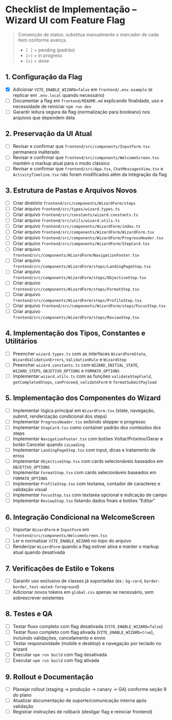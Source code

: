 # Checklist de Implementação – Wizard UI com Feature Flag

> Convenção de status: substitua manualmente o marcador de cada item conforme avança.
> - `[ ]` = pending (padrão)
> - `[>]` = in progress
> - `[x]` = done

## 1. Configuração da Flag
- [x] Adicionar `VITE_ENABLE_WIZARD=false` em `frontend/.env.example` (e replicar em `.env.local` quando necessário)
- [ ] Documentar a flag em `frontend/README.md` explicando finalidade, uso e necessidade de reiniciar `npm run dev`
- [ ] Garantir leitura segura da flag (normalização para booleano) nos arquivos que dependem dela

## 2. Preservação da UI Atual
- [ ] Revisar e confirmar que `frontend/src/components/InputForm.tsx` permanece inalterado
- [ ] Revisar e confirmar que `frontend/src/components/WelcomeScreen.tsx` mantém o markup atual para o modo clássico
- [ ] Revisar e confirmar que `frontend/src/App.tsx`, `ChatMessagesView.tsx` e `ActivityTimeline.tsx` não foram modificados além da integração da flag

## 3. Estrutura de Pastas e Arquivos Novos
- [ ] Criar diretório `frontend/src/components/WizardForm/steps`
- [ ] Criar arquivo `frontend/src/types/wizard.types.ts`
- [ ] Criar arquivo `frontend/src/constants/wizard.constants.ts`
- [ ] Criar arquivo `frontend/src/utils/wizard.utils.ts`
- [ ] Criar arquivo `frontend/src/components/WizardForm/index.ts`
- [ ] Criar arquivo `frontend/src/components/WizardForm/WizardForm.tsx`
- [ ] Criar arquivo `frontend/src/components/WizardForm/ProgressHeader.tsx`
- [ ] Criar arquivo `frontend/src/components/WizardForm/StepCard.tsx`
- [ ] Criar arquivo `frontend/src/components/WizardForm/NavigationFooter.tsx`
- [ ] Criar arquivo `frontend/src/components/WizardForm/steps/LandingPageStep.tsx`
- [ ] Criar arquivo `frontend/src/components/WizardForm/steps/ObjectiveStep.tsx`
- [ ] Criar arquivo `frontend/src/components/WizardForm/steps/FormatStep.tsx`
- [ ] Criar arquivo `frontend/src/components/WizardForm/steps/ProfileStep.tsx`
- [ ] Criar arquivo `frontend/src/components/WizardForm/steps/FocusStep.tsx`
- [ ] Criar arquivo `frontend/src/components/WizardForm/steps/ReviewStep.tsx`

## 4. Implementação dos Tipos, Constantes e Utilitários
- [ ] Preencher `wizard.types.ts` com as interfaces `WizardFormState`, `WizardValidationErrors`, `ValidationRule` e `WizardStep`
- [ ] Preencher `wizard.constants.ts` com `WIZARD_INITIAL_STATE`, `WIZARD_STEPS`, `OBJETIVO_OPTIONS` e `FORMATO_OPTIONS`
- [ ] Implementar `wizard.utils.ts` com as funções `validateStepField`, `getCompletedSteps`, `canProceed`, `validateForm` e `formatSubmitPayload`

## 5. Implementação dos Componentes do Wizard
- [ ] Implementar lógica principal em `WizardForm.tsx` (state, navegação, submit, renderização condicional dos steps)
- [ ] Implementar `ProgressHeader.tsx` exibindo stepper e progresso
- [ ] Implementar `StepCard.tsx` como container padrão dos conteúdos dos steps
- [ ] Implementar `NavigationFooter.tsx` com botões Voltar/Próximo/Gerar e botão Cancelar quando `isLoading`
- [ ] Implementar `LandingPageStep.tsx` com input, dicas e tratamento de erros
- [ ] Implementar `ObjectiveStep.tsx` com cards selecionáveis baseados em `OBJETIVO_OPTIONS`
- [ ] Implementar `FormatStep.tsx` com cards selecionáveis baseados em `FORMATO_OPTIONS`
- [ ] Implementar `ProfileStep.tsx` com textarea, contador de caracteres e validação visual
- [ ] Implementar `FocusStep.tsx` com textarea opcional e indicação de campo
- [ ] Implementar `ReviewStep.tsx` listando dados finais e botões “Editar”

## 6. Integração Condicional na WelcomeScreen
- [ ] Importar `WizardForm` e `InputForm` em `frontend/src/components/WelcomeScreen.tsx`
- [ ] Ler e normalizar `VITE_ENABLE_WIZARD` no topo do arquivo
- [ ] Renderizar `WizardForm` quando a flag estiver ativa e manter o markup atual quando desativada

## 7. Verificações de Estilo e Tokens
- [ ] Garantir uso exclusivo de classes já suportadas (ex.: `bg-card`, `border-border`, `text-muted-foreground`)
- [ ] Adicionar novos tokens em `global.css` apenas se necessário, sem sobrescrever existentes

## 8. Testes e QA
- [ ] Testar fluxo completo com flag desativada (`VITE_ENABLE_WIZARD=false`)
- [ ] Testar fluxo completo com flag ativada (`VITE_ENABLE_WIZARD=true`), incluindo validações, cancelamento e envio
- [ ] Testar responsividade (mobile e desktop) e navegação por teclado no wizard
- [ ] Executar `npm run build` com flag desativada
- [ ] Executar `npm run build` com flag ativada

## 9. Rollout e Documentação
- [ ] Planejar rollout (staging → produção → canary → GA) conforme seção 9 do plano
- [ ] Atualizar documentação de suporte/comunicação interna após validação
- [ ] Registrar instruções de rollback (desligar flag e reiniciar frontend)
